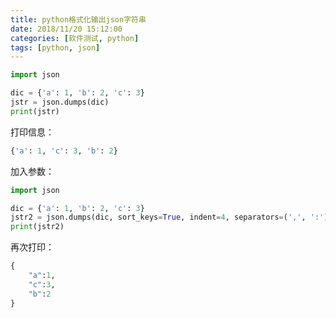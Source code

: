 ```yaml
---
title: python格式化输出json字符串
date: 2018/11/20 15:12:00
categories: [软件测试, python]
tags: [python, json]
---
```


```python
import json

dic = {'a': 1, 'b': 2, 'c': 3}
jstr = json.dumps(dic)
print(jstr)
```

打印信息：

```python
{'a': 1, 'c': 3, 'b': 2}
```

加入参数：

```python
import json

dic = {'a': 1, 'b': 2, 'c': 3}
jstr2 = json.dumps(dic, sort_keys=True, indent=4, separators=(',', ':'))
print(jstr2)
```

再次打印：

```python
{
    "a":1,
    "c":3,
    "b":2
}
```

